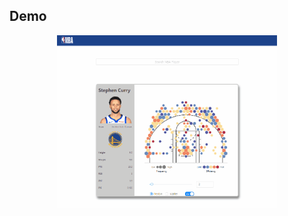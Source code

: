 ## Demo

<p align="center">
  <img src="https://github.com/Jianmin0105/images/blob/master/nba-web-demo.gif" width = "70%" height = "70%" align=center />
</p>


